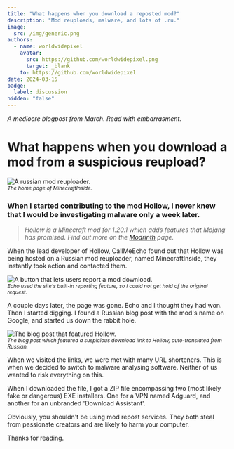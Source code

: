 ```yaml
---
title: "What happens when you download a reposted mod?"
description: "Mod reuploads, malware, and lots of .ru."
image:
  src: /img/generic.png
authors:
  - name: worldwidepixel
    avatar:
      src: https://github.com/worldwidepixel.png
      target: _blank
    to: https://github.com/worldwidepixel
date: 2024-03-15
badge:
  label: discussion
hidden: "false"
---
```


_A mediocre blogpost from March. Read with embarrasment._

# What happens when you download a mod from a suspicious reupload?

![A russian mod reuploader.](/img/blog/reposts/minecraft-inside.png)<br>
<sup>_The home page of MinecraftInside._</sup>

### When I started contributing to the mod Hollow, I never knew that I would be investigating malware only a week later.

> _Hollow is a Minecraft mod for 1.20.1 which adds features that Mojang has promised. Find out more on the [Modrinth](https://modrinth.com/mod/hollow) page._

When the lead developer of Hollow, CallMeEcho found out that Hollow was being hosted on a Russian mod reuploader, named MinecraftInside, they instantly took action and contacted them.

![A button that lets users report a mod download.](/img/blog/reposts/report.png)<br>
<sup>_Echo used the site's built-in reporting feature, so I could not get hold of the original request._</sup>

A couple days later, the page was gone. Echo and I thought they had won. Then I started digging. I found a Russian blog post with the mod's name on Google, and started us down the rabbit hole.

![The blog post that featured Hollow.](/img/blog/reposts/russian-blog.png)<br>
<sup>_The blog post which featured a suspicious download link to Hollow, auto-translated from Russian._</sup>

When we visited the links, we were met with many URL shorteners. This is when we decided to switch to malware analysing software. Neither of us wanted to risk everything on this.

When I downloaded the file, I got a ZIP file encompassing two (most likely fake or dangerous) EXE installers. One for a VPN named Adguard, and another for an unbranded 'Download Assistant'.

Obviously, you shouldn't be using mod repost services. They both steal from passionate creators and are likely to harm your computer.

Thanks for reading.
